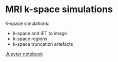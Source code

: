 # MRI k-space simulations

K-space simulations:

- k-space and iFT to image
- k-space regions
- k-space truncation artefacts

[Jupyter notebook](https://github.com/Pedro-Filipe/k-space_simulations/blob/02cfab4f6696f681d47387ecc347211d004049de/notebook.ipynb)
